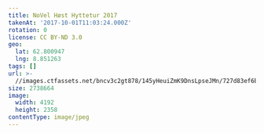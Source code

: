 ```yaml
---
title: NoVel Høst Hyttetur 2017
takenAt: '2017-10-01T11:03:24.000Z'
rotation: 0
license: CC BY-ND 3.0
geo:
  lat: 62.800947
  lng: 8.851263
tags: []
url: >-
  //images.ctfassets.net/bncv3c2gt878/145yHeuiZmK9DnsLpseJMn/727d83ef6bcf0c6966e5555a05c3ecb1/novel-hst-hyttetur-2017_23585142448_o
size: 2738664
image:
  width: 4192
  height: 2358
contentType: image/jpeg
---
```


